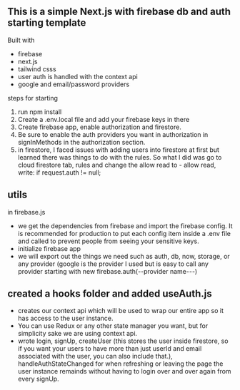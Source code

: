 ## This is a simple Next.js with firebase db and auth starting template

Built with

- firebase
- next.js
- tailwind csss
- user auth is handled with the context api
- google and email/password providers

steps for starting

1. run npm install
2. Create a .env.local file and add your firebase keys in there
3. Create firebase app, enable authorization and firestore.
4. Be sure to enable the auth providers you want in authorization in signInMethods in the authorization section.
5. in firestore, I faced issues with adding users into firestore at first but learned there was things to do with the rules. So what I did was go to cloud firestore tab, rules and change the allow read to - allow read, write: if request.auth != null;

## utils

in firebase.js

- we get the dependencies from firebase and import the firebase config. It is recommended for production to put each config item inside a .env file and called to prevent people from seeing your sensitive keys.
- initialize firebase app
- we will export out the things we need such as auth, db, now, storage, or any provider (google is the provider I used but is easy to call any provider starting with new firebase.auth(--provider name---)

## created a hooks folder and added useAuth.js

- creates our context api which will be used to wrap our entire app so it has access to the user instance.
- You can use Redux or any other state manager you want, but for simplicity sake we are using context api.
- wrote login, signUp, createUser (this stores the user inside firestore, so if you want your users to have more than just userId and email associated with the user, you can also include that.), handleAuthStateChanged for when refreshing or leaving the page the user instance remainds without having to login over and over again from every signUp.
